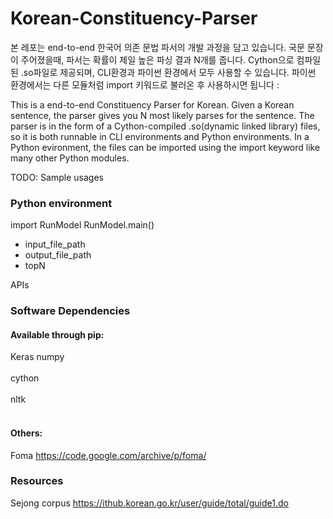 # Korean-Constituency-Parser

본 레포는 end-to-end 한국어 의존 문법 파서의 개발 과정을 담고 있습니다. 국문 문장이 주어졌을때, 파서는 확률이 제일 높은 파싱 결과 N개를 줍니다. Cython으로 컴파일된 .so파일로 제공되며, CLI환경과 파이썬 환경에서 모두 사용할 수 있습니다. 파이썬 환경에서는 다른 모듈처럼 import 키워드로 불러온 후 사용하시면 됩니다 : 

This is a end-to-end Constituency Parser for Korean. Given a Korean sentence, the parser gives you N most likely parses for the sentence. The parser is in the form of  a Cython-compiled .so(dynamic linked library) files, so it is both runnable in CLI environments and Python environments. In a Python evironment, the files can be imported using the import keyword like many other Python modules. 

TODO:
Sample usages

### Python environment
import RunModel
RunModel.main()
- input_file_path
- output_file_path
- topN

APIs

### Software Dependencies
#### Available through pip:
Keras
numpy <br></br>
cython <br></br>
nltk <br></br>
#### Others:
Foma https://code.google.com/archive/p/foma/

### Resources
Sejong corpus https://ithub.korean.go.kr/user/guide/total/guide1.do
